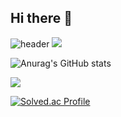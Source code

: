 ## Hi there 👋
![header](https://capsule-render.vercel.app/api?type=waving&color=timeAuto&height=250&section=header&text=capsule%20render&fontSize=90)
<img src="https://capsule-render.vercel.app/api?type=waving&color=timeAuto&height=250&section=header&text=capsule%20render&fontSize=90" />



![Anurag's GitHub stats](https://github-readme-stats.vercel.app/api?username=dlel02&show_icons=true&theme=flag-india)


<img src="https://img.shields.io/badge/python-3776AB?style=flat&logo=python&logoColor=white"/>





[![Solved.ac Profile](http://mazassumnida.wtf/api/v2/generate_badge?boj=daniel2589)](https://solved.ac/daniel2589/)














<!--
**dlel02/dlel02** is a ✨ _special_ ✨ repository because its `README.md` (this file) appears on your GitHub profile.

Here are some ideas to get you started:

- 🔭 I’m currently working on ...
- 🌱 I’m currently learning ...
- 👯 I’m looking to collaborate on ...
- 🤔 I’m looking for help with ...
- 💬 Ask me about ...
- 📫 How to reach me: ...
- 😄 Pronouns: ...
- ⚡ Fun fact: ...
-->
